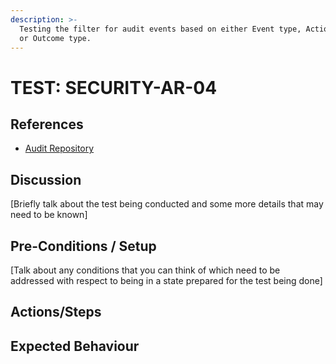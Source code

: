 ```yaml
---
description: >-
  Testing the filter for audit events based on either Event type, Action type,
  or Outcome type.
---
```


# TEST: SECURITY-AR-04

## References

* [Audit Repository](../../../../../operations/security-administration/audit-repository.md)

## Discussion

\[Briefly talk about the test being conducted and some more details that may need to be known\]

## Pre-Conditions / Setup

\[Talk about any conditions that you can think of which need to be addressed with respect to being in a state prepared for the test being done\]

## Actions/Steps



## Expected Behaviour

